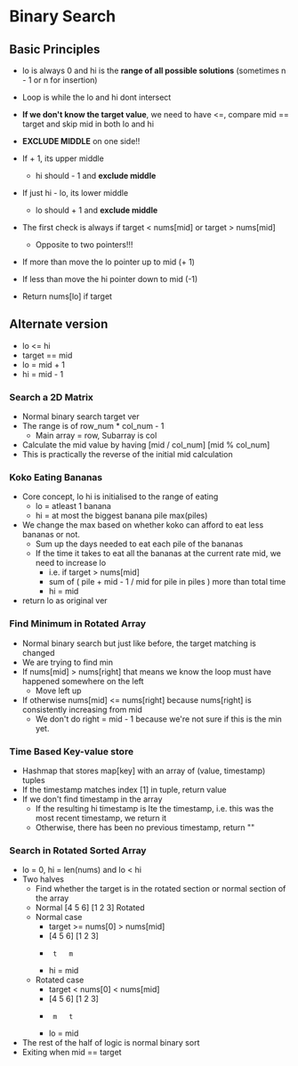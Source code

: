 # Binary Search

## Basic Principles
- lo is always 0 and hi is the **range of all possible solutions** (sometimes n - 1 or n for insertion)
- Loop is while the lo and hi dont intersect
- **If we don't know the target value**, we need to have <=, compare mid == target and skip mid in both lo and hi

- **EXCLUDE MIDDLE** on one side!!
- If + 1, its upper middle
  - hi should - 1 and **exclude middle**
- If just hi - lo, its lower middle
  - lo should + 1 and **exclude middle**
- The first check is always if target < nums[mid] or target > nums[mid]
  - Opposite to two pointers!!!
- If more than move the lo pointer up to mid (+ 1)
- If less than move the hi pointer down to mid (-1)
- Return nums[lo] if target

## Alternate version
- lo <= hi
- target == mid
- lo = mid + 1
- hi = mid - 1

### Search a 2D Matrix
- Normal binary search target ver
- The range is of row_num * col_num - 1
  - Main array = row, Subarray is col
- Calculate the mid value by having [mid / col_num] [mid % col_num]
- This is practically the reverse of the initial mid calculation

### Koko Eating Bananas
- Core concept, lo hi is initialised to the range of eating
  - lo = atleast 1 banana
  - hi = at most the biggest banana pile max(piles)
- We change the max based on whether koko can afford to eat less bananas or not.
  - Sum up the days needed to eat each pile of the bananas
  - If the time it takes to eat all the bananas at the current rate mid, we need to increase lo
    - i.e. if target > nums[mid]
    - sum of ( pile + mid - 1 / mid for pile in piles ) more than total time
    - hi = mid
- return lo as original ver

### Find Minimum in Rotated Array
- Normal binary search but just like before, the target matching is changed
- We are trying to find min
- If nums[mid] > nums[right] that means we know the loop must have happened somewhere on the left
  - Move left up
- If otherwise nums[mid] <= nums[right] because nums[right] is consistently increasing from mid
  - We don't do right = mid - 1 because we're not sure if this is the min yet.

### Time Based Key-value store
- Hashmap that stores map[key] with an array of (value, timestamp) tuples
- If the timestamp matches index [1] in tuple, return value
- If we don't find timestamp in the array
  - If the resulting hi timestamp is lte the timestamp, i.e. this was the most recent timestamp, we return it
  - Otherwise, there has been no previous timestamp, return "" 

### Search in Rotated Sorted Array
- lo = 0, hi = len(nums) and lo < hi
- Two halves
  - Find whether the target is in the rotated section or normal section of the array
  - Normal [4 5 6] [1 2 3] Rotated
  - Normal case
    - target >= nums[0] > nums[mid]
    - [4 5 6] [1 2 3]
    -      t   m
    - hi = mid
  - Rotated case
    - target < nums[0] < nums[mid]
    - [4 5 6] [1 2 3] 
    -      m   t
    - lo = mid
- The rest of the half of logic is normal binary sort
- Exiting when mid == target
